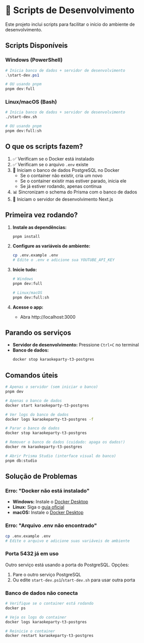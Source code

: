 # 🚀 Scripts de Desenvolvimento

Este projeto inclui scripts para facilitar o início do ambiente de desenvolvimento.

## Scripts Disponíveis

### Windows (PowerShell)

```powershell
# Inicia banco de dados + servidor de desenvolvimento
.\start-dev.ps1

# OU usando pnpm
pnpm dev:full
```

### Linux/macOS (Bash)

```bash
# Inicia banco de dados + servidor de desenvolvimento
./start-dev.sh

# OU usando pnpm
pnpm dev:full:sh
```

## O que os scripts fazem?

1. ✅ Verificam se o Docker está instalado
2. ✅ Verificam se o arquivo `.env` existe
3. 🐘 Iniciam o banco de dados PostgreSQL no Docker
   - Se o container não existir, cria um novo
   - Se o container existir mas estiver parado, inicia ele
   - Se já estiver rodando, apenas continua
4. 📊 Sincronizam o schema do Prisma com o banco de dados
5. 🚀 Iniciam o servidor de desenvolvimento Next.js

## Primeira vez rodando?

1. **Instale as dependências:**
   ```bash
   pnpm install
   ```

2. **Configure as variáveis de ambiente:**
   ```bash
   cp .env.example .env
   # Edite o .env e adicione sua YOUTUBE_API_KEY
   ```

3. **Inicie tudo:**
   ```bash
   # Windows
   pnpm dev:full

   # Linux/macOS
   pnpm dev:full:sh
   ```

4. **Acesse o app:**
   - Abra http://localhost:3000

## Parando os serviços

- **Servidor de desenvolvimento:** Pressione `Ctrl+C` no terminal
- **Banco de dados:**
  ```bash
  docker stop karaokeparty-t3-postgres
  ```

## Comandos úteis

```bash
# Apenas o servidor (sem iniciar o banco)
pnpm dev

# Apenas o banco de dados
docker start karaokeparty-t3-postgres

# Ver logs do banco de dados
docker logs karaokeparty-t3-postgres -f

# Parar o banco de dados
docker stop karaokeparty-t3-postgres

# Remover o banco de dados (cuidado: apaga os dados!)
docker rm karaokeparty-t3-postgres

# Abrir Prisma Studio (interface visual do banco)
pnpm db:studio
```

## Solução de Problemas

### Erro: "Docker não está instalado"
- **Windows:** Instale o [Docker Desktop](https://docs.docker.com/desktop/install/windows-install/)
- **Linux:** Siga o [guia oficial](https://docs.docker.com/engine/install/)
- **macOS:** Instale o [Docker Desktop](https://docs.docker.com/desktop/install/mac-install/)

### Erro: "Arquivo .env não encontrado"
```bash
cp .env.example .env
# Edite o arquivo e adicione suas variáveis de ambiente
```

### Porta 5432 já em uso
Outro serviço está usando a porta do PostgreSQL. Opções:
1. Pare o outro serviço PostgreSQL
2. Ou edite `start-dev.ps1`/`start-dev.sh` para usar outra porta

### Banco de dados não conecta
```bash
# Verifique se o container está rodando
docker ps

# Veja os logs do container
docker logs karaokeparty-t3-postgres

# Reinicie o container
docker restart karaokeparty-t3-postgres
```
